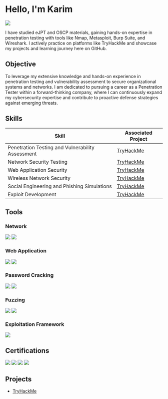 # Hello, I'm Karim
<a href="https://www.linkedin.com/in/karimayman481/"><img src="https://img.shields.io/badge/-LinkedIn-0072b1?&style=for-the-badge&logo=linkedin&logoColor=white" /></a>


I have studied eJPT and OSCP materials, gaining hands-on expertise in penetration testing with tools like Nmap, Metasploit, Burp Suite, and Wireshark. I actively practice on platforms like TryHackMe and showcase my projects and learning journey here on GitHub.


## Objective

To leverage my extensive knowledge and hands-on experience in penetration testing and vulnerability assessment to secure organizational systems and networks. I am dedicated to pursuing a career as a Penetration Tester within a forward-thinking company, where I can continuously expand my cybersecurity expertise and contribute to proactive defense strategies against emerging threats.

## Skills

| Skill                                         | Associated Project         |
|-----------------------------------------------|----------------------------|
| Penetration Testing and Vulnerability Assessment| <a href="https://tryhackme.com/r/p/karimayman481">TryHackMe</a>|
| Network Security Testing	                    | <a href="https://tryhackme.com/r/p/karimayman481">TryHackMe</a>|
| Web Application Security	                    | <a href="https://tryhackme.com/r/p/karimayman481">TryHackMe</a>|
| Wireless Network Security                     | <a href="https://tryhackme.com/r/p/karimayman481">TryHackMe</a>|
| Social Engineering and Phishing Simulations	  | <a href="https://tryhackme.com/r/p/karimayman481">TryHackMe</a>|
| Exploit Development	                          | <a href="https://tryhackme.com/r/p/karimayman481">TryHackMe</a>|

## Tools

### Network
<div> 
  <img src="https://img.shields.io/badge/-Nmap-005571?&style=for-the-badge&logo=Nmap&logoColor=white" />
  <img src="https://img.shields.io/badge/-Wireshark-1679A7?&style=for-the-badge&logo=Wireshark&logoColor=white" />
</div>

### Web Application
<div>
  <img src="https://img.shields.io/badge/-Burp_Suite-FFB800?&style=for-the-badge&logo=BurpSuite&logoColor=white" />
  <img src="https://img.shields.io/badge/-SQLMap-006400?&style=for-the-badge&logo=SQLMap&logoColor=white" />
</div>

### Password Cracking
<div> 
  <img src="https://img.shields.io/badge/-John_the_Ripper-DD4522?&style=for-the-badge&logo=JohnTheRipper&logoColor=white" />
  <img src="https://img.shields.io/badge/-Hydra-8C0303?&style=for-the-badge&logo=Hydra&logoColor=white" />
</div>

### Fuzzing
<div>
  <img src="https://img.shields.io/badge/-Ffuf-000000?&style=for-the-badge&logo=Ffuf&logoColor=white" />
  <img src="https://img.shields.io/badge/-Gobuster-8A8A8A?&style=for-the-badge&logo=Gobuster&logoColor=white" />
</div>

### Exploitation Framework
<div> 
  <img src="https://img.shields.io/badge/-Metasploit-4A4A4A?&style=for-the-badge&logo=Metasploit&logoColor=white" />
</div>

## Certifications
<div> 
  <img src="https://img.shields.io/badge/-eJPT_(Self_study)-000000?&style=for-the-badge&logo=eLearnSecurity&logoColor=white" />
 <img src="https://img.shields.io/badge/-OSCP_(Self_study)-00ADEF?&style=for-the-badge&logo=OffensiveSecurity&logoColor=white" />
  <img src="https://img.shields.io/badge/-OWASP_Top_10-00D181?&style=for-the-badge&logo=OWASP&logoColor=white" />
  <img src="https://img.shields.io/badge/-Cybersecurity_Job_Simulation-FF5733?&style=for-the-badge&logo=Mastercard&logoColor=white" />
</div>

## Projects
- <a href="https://tryhackme.com/r/p/karimayman481">TryHackMe</a>
